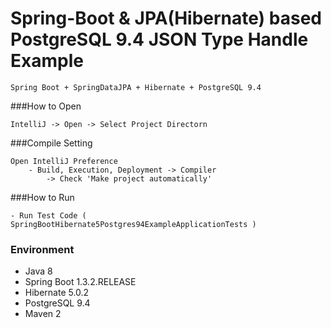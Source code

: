 Spring-Boot & JPA(Hibernate) based PostgreSQL 9.4 JSON Type Handle Example
=======

```
Spring Boot + SpringDataJPA + Hibernate + PostgreSQL 9.4
```

###How to Open
```
IntelliJ -> Open -> Select Project Directorn
```

###Compile Setting
```
Open IntelliJ Preference
    - Build, Execution, Deployment -> Compiler
        -> Check 'Make project automatically'
```

###How to Run
```
- Run Test Code ( SpringBootHibernate5Postgres94ExampleApplicationTests )
```

### Environment
- Java 8
- Spring Boot 1.3.2.RELEASE
- Hibernate 5.0.2
- PostgreSQL 9.4
- Maven 2